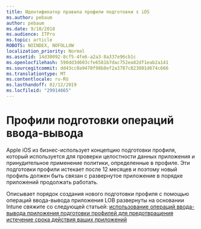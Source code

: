 ```yaml
---
title: Идентификатор правила профили подготовки ѕ iOS
ms.author: pebaum
author: pebaum
ms.date: 9/10/2018
ms.audience: ITPro
ms.topic: article
ROBOTS: NOINDEX, NOFOLLOW
localization_priority: Normal
ms.assetid: 14d30092-8cf5-4fe6-a2a3-8a337e96cb1c
ms.openlocfilehash: 590dd3d603cfe6581b7dac752ea82df1eab2a141
ms.sourcegitcommit: dd43cc0a9470f98b8ef2a3787c823801d674c666
ms.translationtype: MT
ms.contentlocale: ru-RU
ms.lasthandoff: 02/12/2019
ms.locfileid: "29914665"
---
```

# <a name="ios-provisioning-profiles"></a>Профили подготовки операций ввода-вывода

Apple iOS из бизнес-использует концепцию подготовки профиля, который используется для проверки целостности данных приложения и принудительное применение политики, определенные в профиле. Эти подготовки профили истекает после 12 месяцев и поэтому новый профиль должен быть связан с развернутое приложение в порядке приложений продолжать работать.
  
Описывает порядок создания нового подготовки профиля с помощью операций ввода-вывода приложения LOB развернуты на основании Intune свяжите со следующей статьей: [использование операций ввода-вывода приложения подготовки профилей для предотвращения истечение срока действия ваших приложений](https://docs.microsoft.com/intune/app-provisioning-profile-ios)
  


